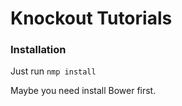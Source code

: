 # Knockout Tutorials #

### Installation ###
Just run `nmp install`

Maybe you need install Bower first.